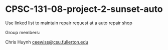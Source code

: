 # CPSC-131-08-project-2-sunset-auto
Use linked list to maintain repair request at a auto repair shop

Group members:

Chris Huynh ceewiss@csu.fullerton.edu
